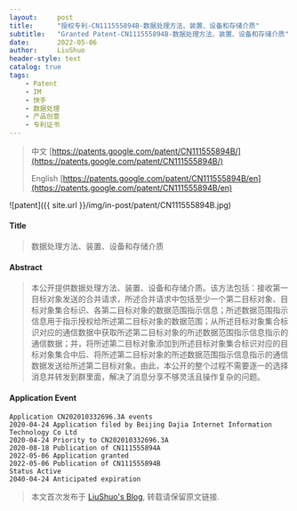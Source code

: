 ```yaml
---
layout:     post
title:      "授权专利-CN111555894B-数据处理方法、装置、设备和存储介质"
subtitle:   "Granted Patent-CN111555894B-数据处理方法、装置、设备和存储介质"
date:       2022-05-06
author:     LiuShuo
header-style: text
catalog: true
tags:
    - Patent
    - IM
    - 快手
    - 数据处理
    - 产品创意
    - 专利证书
---
```

> 中文 [https://patents.google.com/patent/CN111555894B/](https://patents.google.com/patent/CN111555894B/)
>
> English [https://patents.google.com/patent/CN111555894B/en](https://patents.google.com/patent/CN111555894B/en)

![patent]({{ site.url }}/img/in-post/patent/CN111555894B.jpg)
#### Title
> 数据处理方法、装置、设备和存储介质






#### Abstract
> 本公开提供数据处理方法、装置、设备和存储介质。该方法包括：接收第一目标对象发送的合并请求，所述合并请求中包括至少一个第二目标对象、目标对象集合标识、各第二目标对象的数据范围指示信息；所述数据范围指示信息用于指示授权给所述第二目标对象的数据范围；从所述目标对象集合标识对应的通信数据中获取所述第二目标对象的所述数据范围指示信息指示的通信数据；并，将所述第二目标对象添加到所述目标对象集合标识对应的目标对象集合中后、将所述第二目标对象的所述数据范围指示信息指示的通信数据发送给所述第二目标对象。由此，本公开的整个过程不需要逐一的选择消息并转发到群里面，解决了消息分享不够灵活且操作复杂的问题。






#### Application Event
```
Application CN202010332696.3A events 
2020-04-24 Application filed by Beijing Dajia Internet Information Technology Co Ltd
2020-04-24 Priority to CN202010332696.3A
2020-08-18 Publication of CN111555894A
2022-05-06 Application granted
2022-05-06 Publication of CN111555894B
Status Active
2040-04-24 Anticipated expiration
```
> 本文首次发布于 [LiuShuo's Blog](https://liushuo.me), 
转载请保留原文链接.
